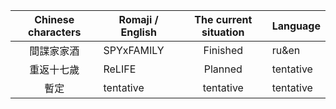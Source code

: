 | Chinese characters | Romaji  / English | The current situation | Language  |
| :----------------: | ----------------- | :-------------------: | --------- |
|     間諜家家酒     |      SPYxFAMILY    |         Finished       | ru&en     |
|     重返十七歲     |      ReLIFE        |       Planned          | tentative |
|        暫定        |     tentative     |       tentative        | tentative |
